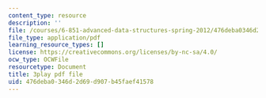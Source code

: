```yaml
---
content_type: resource
description: ''
file: /courses/6-851-advanced-data-structures-spring-2012/476deba0346d2d69d907b45faef41578_FzS0n_Z8lrk.pdf
file_type: application/pdf
learning_resource_types: []
license: https://creativecommons.org/licenses/by-nc-sa/4.0/
ocw_type: OCWFile
resourcetype: Document
title: 3play pdf file
uid: 476deba0-346d-2d69-d907-b45faef41578
---
```

